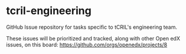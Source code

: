 # tcril-engineering

GitHub Issue repository for tasks specific to tCRIL's engineering team.

These issues will be prioritized and tracked, along with other Open edX issues, on this board: https://github.com/orgs/openedx/projects/8
